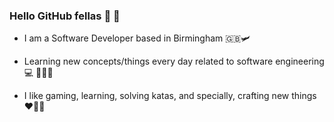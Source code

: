 ### Hello GitHub fellas 👋 👋 

- I am a Software Developer based in Birmingham 🇬🇧🛩️ 

- Learning new concepts/things every day related to software engineering 💻 🧑🏽‍💻 

- I like gaming, learning, solving katas, and specially, crafting new things ♥️🎉💼

                
